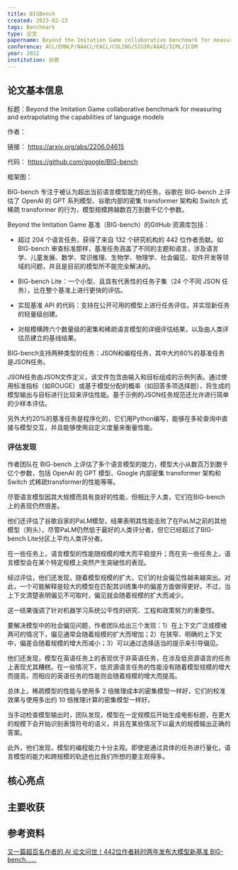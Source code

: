 ```yaml
---
title: BIGBench
created: 2023-02-23
tags: Benchmark
type: 论文
papername: Beyond the Imitation Game collaborative benchmark for measuring and extrapolating the capabilities of language models
conference: ACL/EMNLP/NAACL/EACL/COLING/SIGIR/AAAI/ICML/ICDM
year: 2022
institution: 谷歌
---
```


## 论文基本信息

标题：Beyond the Imitation Game collaborative benchmark for measuring and extrapolating the capabilities of language models

作者：

链接： https://arxiv.org/abs/2206.04615

代码： https://github.com/google/BIG-bench

框架图：


BIG-bench 专注于被认为超出当前语言模型能力的任务。谷歌在 BIG-bench 上评估了 OpenAI 的 GPT 系列模型、谷歌内部的密集 transformer 架构和 Switch 式稀疏 transformer 的行为，模型规模跨越数百万到数千亿个参数。

Beyond the Imitation Game 基准（BIG-bench）的GitHub 资源库包括：

-   超过 204 个语言任务，获得了来自 132 个研究机构的 442 位作者贡献。如 BIG-bench 审查标准那样，基准任务涵盖了不同的主题和语言，涉及语言学、儿童发展、数学、常识推理、生物学、物理学、社会偏见、软件开发等领域的问题，并且是目前的模型所不能完全解决的。

-   BIG-bench Lite：一个小型、且具有代表性的任务子集（24 个不同 JSON 任务），比在整个基准上进行更快的评估。
    

-   实现基准 API 的代码：支持在公开可用的模型上进行任务评估，并实现新任务的轻量级创建。
    

-   对规模横跨六个数量级的密集和稀疏语言模型的详细评估结果，以及由人类评估员建立的基线结果。


BIG-bench支持两种类型的任务：JSON和编程任务，其中大约80%的基准任务是JSON任务。

JSON任务由JSON文件定义，该文件包含由输入和目标组成的示例列表。通过使用标准指标（如ROUGE）或基于模型分配的概率（如回答多项选择题），将生成的模型输出与目标进行比较来评估性能。基于示例的JSON任务规范还允许进行简单的少样本评估。

另外大约20%的基准任务是程序化的，它们用Python编写，能够在多轮查询中直接与模型交互，并且能够使用自定义度量来衡量性能。

### 评估发现

作者团队在 BIG-bench 上评估了多个语言模型的能力，模型大小从数百万到数千亿个参数，包括 OpenAI 的 GPT 模型、Google 内部密集 transformer 架构和 Switch 式稀疏transformer的性能等等。

尽管语言模型因其大规模而具有良好的性能，但相比于人类，它们在BIG-bench上的表现仍然很差。

他们还评估了谷歌自家的PaLM模型，结果表明其性能击败了在PaLM之前的其他模型（狗头），尽管PaLM仍然低于最好的人类评分者，但它已经超过了BIG-bench Lite分区上平均人类评分者。

在一些任务上，语言模型的性能随规模的增大而平稳提升；而在另一些任务上，语言模型会在某个特定规模上突然产生突破性的表现。

经过评估，他们还发现，随着模型规模的扩大，它们的社会偏见性越来越突出。对此，一个可能解释是较大的模型在匹配其训练集中的偏差方面做得更好。不过，当上下文清楚表明偏见不可取时，偏见就会随着规模的扩大而减少。

这一结果强调了针对机器学习系统公平性的研究、工程和政策努力的重要性。

要解决模型中的社会偏见问题，作者团队给出三个发现：1）在上下文广泛或模棱两可的情况下，偏见通常会随着规模的扩大而增加；2）在狭窄、明确的上下文中，偏差会随着规模的增大而减小；3）可以通过选择适当的提示来引导偏见。

他们还发现，模型在英语任务上的表现优于非英语任务，在涉及低资源语言的任务上表现尤其糟糕。在一些情况下，低资源语言任务的性能没有随着模型规模的增大而提高，而相应的英语任务的性能则会随着规模的增大而提高。

总体上，稀疏模型的性能与使用多 2 倍推理成本的密集模型一样好，它们的校准效果与使用多出约 10 倍推理计算的密集模型一样好。

当手动检查模型输出时，团队发现，模型在一定规模后开始生成电影标题，在更大的规模下会开始识别表情符号的语义，并且在某些情况下以最大的规模输出正确的答案。

此外，他们发现，模型的编程能力十分主观。即使是通过具体的任务进行量化，语言模型的能力和跨规模的轨迹也比我们所想的要主观得多。

## 核心亮点

## 主要收获


## 参考资料

[又一篇超百名作者的 AI 论文问世！442位作者耗时两年发布大模型新基准 BIG-bench……](https://www.leiphone.com/category/academic/q9oHlSSWWmdbJ46L.html)


